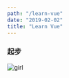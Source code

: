 ```yaml
---
path: "/learn-vue"
date: "2019-02-02"
title: "Learn Vue"
---
```


### 起步

![girl](https://images.unsplash.com/photo-1433954558247-ba7696b9af19?ixlib=rb-1.2.1&ixid=eyJhcHBfaWQiOjEyMDd9&auto=format&fit=crop&w=668&q=80)